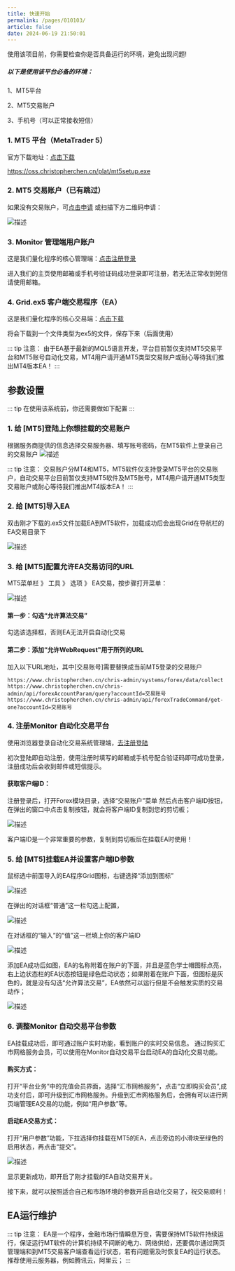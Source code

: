 ```yaml
---
title: 快速开始
permalink: /pages/010103/
article: false
date: 2024-06-19 21:50:01
---
```


使用该项目前，你需要检查你是否具备运行的环境，避免出现问题!

##### 以下是使用该平台必备的环境：

1、MT5平台

2、MT5交易账户

3、手机号（可以正常接收短信）

### 1. MT5 平台（MetaTrader 5）
官方下载地址：[点击下载](https://oss.christopherchen.cn/plat/mt5setup.exe)

https://oss.christopherchen.cn/plat/mt5setup.exe

### 2. MT5 交易账户（已有跳过）

如果没有交易账户，可[点击申请](https://secure.cn-tickmill.com?utm_campaign=ib_link&utm_content=IB36228754&utm_medium=Open+Account&utm_source=link&lp=https%3A%2F%2Fsecure.cn-tickmill.com%2Fzh%2Fsign-up%2F)
或扫描下方二维码申请：

![描述](/logo/tickmill-invite.png)

### 3. Monitor 管理端用户账户
这是我们量化程序的核心管理端：[点击注册登录](https://www.christopherchen.cn/)

进入我们的主页使用邮箱或手机号验证码成功登录即可注册，若无法正常收到短信请使用邮箱。

### 4. Grid.ex5 客户端交易程序（EA）
这是我们量化程序的核心交易端：[点击下载](/EA/Grid.ex5)


将会下载到一个文件类型为ex5的文件，保存下来（后面使用）

::: tip 注意：
由于EA基于最新的MQL5语言开发，平台目前暂仅支持MT5交易平台和MT5账号自动化交易，MT4用户请开通MT5类型交易账户或耐心等待我们推出MT4版本EA！
:::

## 参数设置
::: tip
在使用该系统前，你还需要做如下配置
:::

### 1. 给 [MT5]登陆上你想挂载的交易账户

根据服务商提供的信息选择交易服务器、填写账号密码，在MT5软件上登录自己的交易账户
![描述](/EA/LOGIN.png)

::: tip 注意：
交易账户分MT4和MT5，MT5软件仅支持登录MT5平台的交易账户，自动交易平台目前暂仅支持MT5软件及MT5账号，MT4用户请开通MT5类型交易账户或耐心等待我们推出MT4版本EA！
:::

### 2. 给 [MT5]导入EA

双击刚才下载的.ex5文件加载EA到MT5软件，加载成功后会出现Grid在导航栏的EA交易目录下

![描述](/EA/EA-IMPORT.png)

### 3. 给 [MT5]配置允许EA交易访问的URL

MT5菜单栏 》 工具 》 选项 》 EA交易，按步骤打开菜单：

![描述](/EA/EA-OPTIONS.png)

#### 第一步：勾选“允许算法交易”
勾选该选择框，否则EA无法开启自动化交易
#### 第二步：添加“允许WebRequest"用于所列的URL
加入以下URL地址，其中[交易账号]需要替换成当前MT5登录的交易账户
```
https://www.christopherchen.cn/chris-admin/systems/forex/data/collect
https://www.christopherchen.cn/chris-admin/api/forexAccountParam/query?accountId=交易账号
https://www.christopherchen.cn/chris-admin/api/forexTradeCommand/get-one?accountId=交易账号
```

### 4. 注册Monitor 自动化交易平台

使用浏览器登录自动化交易系统管理端，[去注册登陆](https://www.christopherchen.cn/)

<!-- ![描述](/EA/EA-WEB-LOGIN.jpg) -->

初次登陆即自动注册，使用注册时填写的邮箱或手机号配合验证码即可成功登录，注册成功后会收到邮件或短信提示。

#### 获取客户端ID：
注册登录后，打开Forex模块目录，选择“交易账户”菜单
然后点击客户端ID按钮，在弹出的窗口中点击复制按钮，就会将客户端ID复制到您的剪切板；

![描述](/EA/EA-CLIENT_ID.jpg)

客户端ID是一个非常重要的参数，复制到剪切板后在挂载EA时使用！

### 5. 给 [MT5]挂载EA并设置客户端ID参数

鼠标选中前面导入的EA程序Grid图标，右键选择“添加到图标”


![描述](/EA/EA-LOAD-1.png)

在弹出的对话框“普通”这一栏勾选上配置，

![描述](/EA/EA-LOAD-2-1.png)

在对话框的“输入”的“值”这一栏填上你的客户端ID

![描述](/EA/EA-LOAD-2-2.png)

添加EA成功后如图，EA的名称附着在账户的下面，并且是蓝色学士帽图标点亮，右上边状态栏的EA状态按钮是绿色启动状态；如果附着在账户下面，但图标是灰色的，就是没有勾选“允许算法交易”，EA依然可以运行但是不会触发实质的交易动作；

![描述](/EA/EA-LOAD-3-1.png)

### 6. 调整Monitor 自动交易平台参数

EA挂载成功后，即可通过账户实时功能，看到账户的实时交易信息。
通过购买汇市网格服务会员，可以使用在Monitor自动交易平台启动EA的自动化交易功能。

#### 购买方式：

打开“平台业务”中的充值会员界面，选择“汇市网格服务”，点击“立即购买会员”,成功支付后，即可升级到汇市网格服务。升级到汇市网格服务后，会拥有可以进行网页端管理EA交易的功能，例如“用户参数”等。


#### 启动EA交易方式：

打开“用户参数”功能，下拉选择你挂载在MT5的EA，点击旁边的小滑块至绿色的启用状态，再点击“提交”。

![描述](/EA/EA-SWITCH-ON.jpg)

显示更新成功，即开启了刚才挂载的EA自动交易开关。

接下来，就可以按照适合自己和市场环境的参数开启自动化交易了，祝交易顺利！

## EA运行维护

::: tip 注意：
EA是一个程序，金融市场行情瞬息万变，需要保持MT5软件持续运行，保证运行MT软件的计算机持续不间断的电力、网络供给，还要偶尔通过网页管理端和到MT5交易客户端查看运行状态，若有问题需及时恢复EA的运行状态。
推荐使用云服务器，例如腾讯云，阿里云；
:::

<!-- ### 初始使用过程常见问题
*1、没有添加允许URL*
允许URL的添加是为了让MT5能够与管理端数据交换
如果没有添加好就启动EA会无法正常运行并提示错误

![描述](/EA/EA-LOAD-4.png)

可通过配置淘宝的镜像源解决
```
npm config set registry https://registry.npm.taobao.org
配置后可通过下面方式来验证是否成功
npm config get registry

在 ~/.npmrc 加入下面内容，可以避免安装 node-sass 失败
sass_binary_site=https://npm.taobao.org/mirrors/node-sass/

.npmrc 文件位于
win：C:\Users\[你的账户名称]\.npmrc
linux：直接使用 vi ~/.npmrc
```
*2、linux 系统在安装依赖的时候会出现 node-sass 无法安装的问题*

解决方案：
```
1. 单独安装：npm install --unsafe-perm node-sass 
2. 直接使用：npm install --unsafe-perm
``` -->

<Vssue :title="$title" />
